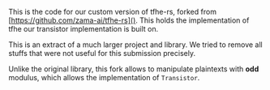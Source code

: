 This is the code for our custom version of tfhe-rs, forked from [https://github.com/zama-ai/tfhe-rs](). This holds the implementation of tfhe our transistor implementation is built on.


This is an extract of a much larger project and library. We tried to remove all stuffs that were not useful for this submission precisely.


Unlike the original library, this fork allows to manipulate plaintexts with **odd** modulus, which allows the implementation of `Transistor`.